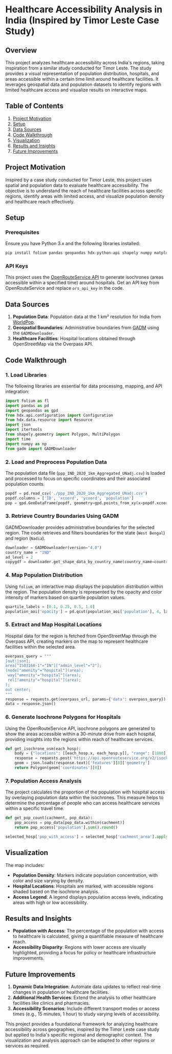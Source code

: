 # Healthcare Accessibility Analysis in India (Inspired by Timor Leste Case Study)

## Overview

This project analyzes healthcare accessibility across India's regions, taking inspiration from a similar study conducted for Timor Leste. The study provides a visual representation of population distribution, hospitals, and areas accessible within a certain time limit around healthcare facilities. It leverages geospatial data and population datasets to identify regions with limited healthcare access and visualize results on interactive maps.

## Table of Contents

1. [Project Motivation](#project-motivation)
2. [Setup](#setup)
3. [Data Sources](#data-sources)
4. [Code Walkthrough](#code-walkthrough)
5. [Visualization](#visualization)
6. [Results and Insights](#results-and-insights)
7. [Future Improvements](#future-improvements)

## Project Motivation

Inspired by a case study conducted for Timor Leste, this project uses spatial and population data to evaluate healthcare accessibility. The objective is to understand the reach of healthcare facilities across specific regions, identify areas with limited access, and visualize population density and healthcare reach effectively.

## Setup

### Prerequisites

Ensure you have Python 3.x and the following libraries installed:

```bash
pip install folium pandas geopandas hdx-python-api shapely numpy matplotlib gadm
```

### API Keys

This project uses the [OpenRouteService API](https://openrouteservice.org/) to generate isochrones (areas accessible within a specified time) around hospitals. Get an API key from OpenRouteService and replace `ors_api_key` in the code.

## Data Sources

1. **Population Data**: Population data at the 1 km² resolution for India from [WorldPop](https://www.worldpop.org/).
2. **Geospatial Boundaries**: Administrative boundaries from [GADM](https://gadm.org/) using the `GADMDownloader`.
3. **Healthcare Facilities**: Hospital locations obtained through OpenStreetMap via the Overpass API.

## Code Walkthrough

### 1. Load Libraries

The following libraries are essential for data processing, mapping, and API integration:

```python
import folium as fl
import pandas as pd
import geopandas as gpd
from hdx.api.configuration import Configuration
from hdx.data.resource import Resource
import json
import itertools
from shapely.geometry import Polygon, MultiPolygon
import time
import numpy as np
from gadm import GADMDownloader
```

### 2. Load and Preprocess Population Data

The population data file (`ppp_IND_2020_1km_Aggregated_UNadj.csv`) is loaded and processed to focus on specific coordinates and their associated population counts.

```python
popdf = pd.read_csv('./ppp_IND_2020_1km_Aggregated_UNadj.csv')
popdf.columns = ['ID', 'xcoord', 'ycoord', 'population']
pop = gpd.GeoDataFrame(popdf, geometry=gpd.points_from_xy(x=popdf.xcoord, y=popdf.ycoord))
```

### 3. Retrieve Country Boundaries Using GADM

GADMDownloader provides administrative boundaries for the selected region. The code retrieves and filters boundaries for the state (`West Bengal`) and region (`Nadia`).

```python
downloader = GADMDownloader(version="4.0")
country_name = "IND"
ad_level = 2
copygdf = downloader.get_shape_data_by_country_name(country_name=country_name, ad_level=ad_level)
```

### 4. Map Population Distribution

Using `folium`, an interactive map displays the population distribution within the region. The population density is represented by the opacity and color intensity of markers based on quartile population values.

```python
quartile_labels = [0.1, 0.25, 0.5, 1.0]
population_aoi['opacity'] = pd.qcut(population_aoi['population'], 4, labels=quartile_labels)
```

### 5. Extract and Map Hospital Locations

Hospital data for the region is fetched from OpenStreetMap through the Overpass API, creating markers on the map to represent healthcare facilities within the selected area.

```python
overpass_query = """
[out:json];
area["ISO3166-1"="IN"]["admin_level"="2"];
(node["amenity"="hospital"](area);
 way["amenity"="hospital"](area);
 rel["amenity"="hospital"](area);
);
out center;
"""
response = requests.get(overpass_url, params={'data': overpass_query})
data = response.json()
```

### 6. Generate Isochrone Polygons for Hospitals

Using the OpenRouteService API, isochrone polygons are generated to show the areas accessible within a 30-minute drive from each hospital, providing insights into the regions within reach of healthcare services.

```python
def get_isochrone_osm(each_hosp):
    body = {"locations": [[each_hosp.x, each_hosp.y]], "range": [1800], "range_type": 'time'}
    response = requests.post('https://api.openrouteservice.org/v2/isochrones/driving-car', json=body, headers=headers)
    geom = json.loads(response.text)['features'][0]['geometry']
    return Polygon(geom['coordinates'][0])
```

### 7. Population Access Analysis

The project calculates the proportion of the population with hospital access by overlaying population data within the isochrones. This measure helps to determine the percentage of people who can access healthcare services within a specific travel time.

```python
def get_pop_count(cachment, pop_data):
    pop_access = pop_data[pop_data.within(cachment)]
    return pop_access['population'].sum().round()

selected_hosp['pop_with_access'] = selected_hosp['cachment_area'].apply(get_pop_count, pop_data=population_aoi)
```

## Visualization

The map includes:

- **Population Density**: Markers indicate population concentration, with color and size varying by density.
- **Hospital Locations**: Hospitals are marked, with accessible regions shaded based on the isochrone analysis.
- **Access Legend**: A legend displays population access levels, indicating areas with high or low accessibility.

## Results and Insights

- **Population with Access**: The percentage of the population with access to healthcare is calculated, giving a quantifiable measure of healthcare reach.
- **Accessibility Disparity**: Regions with lower access are visually highlighted, providing a focus for policy or healthcare infrastructure improvements.

## Future Improvements

1. **Dynamic Data Integration**: Automate data updates to reflect real-time changes in population or healthcare facilities.
2. **Additional Health Services**: Extend the analysis to other healthcare facilities like clinics and pharmacies.
3. **Accessibility Scenarios**: Include different transport modes or access times (e.g., 15 minutes, 1 hour) to study varying levels of accessibility.

This project provides a foundational framework for analyzing healthcare accessibility across geographies, inspired by the Timor Leste case study but applied to India's specific regional and demographic context. The visualization and analysis approach can be adapted to other regions or services as required.


